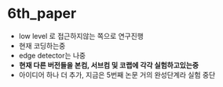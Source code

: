 # 6th_paper
* low level 로 접근하지않는 쪽으로 연구진행
* 현재 코딩하는중
* edge detector는 나중
* **현재 다른 버전들을 본컴, 서브컴 및 코랩에 각각 실험하고있는중**
* 아이디어 하나 더 추가, 지금은 5번째 논문 거의 완성단계라 실험 중단

